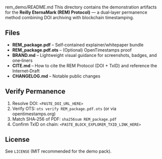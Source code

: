 rem_demo/README.md
This directory contains the demonstration artifacts for the **Reilly EternaMark (REM) Protocol)** — a dual‑layer permanence method combining DOI archiving with blockchain timestamping.


## Files
- **REM_package.pdf** – Self‑contained explainer/whitepaper bundle
- **REM_package.pdf.ots** – (Optional) OpenTimestamps proof
- **BRAND.md** – Lightweight visual guidance for screenshots, badges, and one‑liners
- **CITE.md** – How to cite the REM Protocol (DOI + TxID) and reference the Internet‑Draft
- **CHANGELOG.md** – Notable public changes


## Verify Permanence
1. Resolve DOI: `<PASTE_DOI_URL_HERE>`
2. Verify OTS: `ots verify REM_package.pdf.ots` (or via opentimestamps.org)
3. Match SHA‑256 of PDF: `sha256sum REM_package.pdf`
4. Confirm TxID on chain: `<PASTE_BLOCK_EXPLORER_TXID_LINK_HERE>`


## License
See `LICENSE` (MIT recommended for the demo pack).
